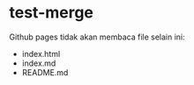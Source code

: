 # test-merge


Github pages tidak akan membaca file selain ini:

- index.html 
- index.md 
- README.md


